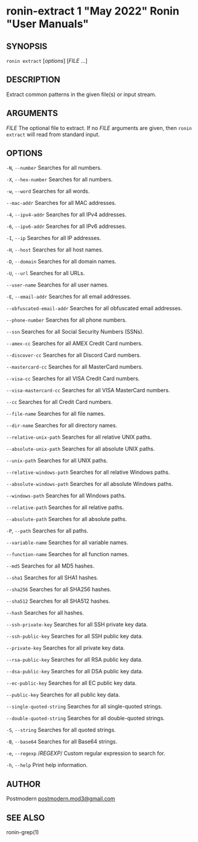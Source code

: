 # ronin-extract 1 "May 2022" Ronin "User Manuals"

## SYNOPSIS

`ronin extract` [*options*] [*FILE* ...]

## DESCRIPTION

Extract common patterns in the given file(s) or input stream.

## ARGUMENTS

*FILE*
  The optional file to extract. If no *FILE* arguments are given, then
  `ronin extract` will read from standard input.

## OPTIONS

`-N`, `--number`
  Searches for all numbers.

`-X`, `--hex-number`
  Searches for all numbers.

`-w`, `--word`
  Searches for all words.

`--mac-addr`
  Searches for all MAC addresses.

`-4`, `--ipv4-addr`
  Searches for all IPv4 addresses.

`-6`, `--ipv6-addr`
  Searches for all IPv6 addresses.

`-I`, `--ip`
  Searches for all IP addresses.

`-H`, `--host`
  Searches for all host names.

`-D`, `--domain`
  Searches for all domain names.

`-U`, `--url`
  Searches for all URLs.

`--user-name`
  Searches for all user names.

`-E`, `--email-addr`
  Searches for all email addresses.

`--obfuscated-email-addr`
  Searches for all obfuscated email addresses.

`--phone-number`
  Searches for all phone numbers.

`--ssn`
  Searches for all Social Security Numbers (SSNs).

`--amex-cc`
  Searches for all AMEX Credit Card numbers.

`--discover-cc`
  Searches for all Discord Card numbers.

`--mastercard-cc`
  Searches for all MasterCard numbers.

`--visa-cc`
  Searches for all VISA Credit Card numbers.

`--visa-mastercard-cc`
  Searches for all VISA MasterCard numbers.

`--cc`
  Searches for all Credit Card numbers.

`--file-name`
  Searches for all file names.

`--dir-name`
  Searches for all directory names.

`--relative-unix-path`
  Searches for all relative UNIX paths.

`--absolute-unix-path`
  Searches for all absolute UNIX paths.

`--unix-path`
  Searches for all UNIX paths.

`--relative-windows-path`
  Searches for all relative Windows paths.

`--absolute-windows-path`
  Searches for all absolute Windows paths.

`--windows-path`
  Searches for all Windows paths.

`--relative-path`
  Searches for all relative paths.

`--absolute-path`
  Searches for all absolute paths.

`-P`, `--path`
  Searches for all paths.

`--variable-name`
  Searches for all variable names.

`--function-name`
  Searches for all function names.

`--md5`
  Searches for all MD5 hashes.

`--sha1`
  Searches for all SHA1 hashes.

`--sha256`
  Searches for all SHA256 hashes.

`--sha512`
  Searches for all SHA512 hashes.

`--hash`
  Searches for all hashes.

`--ssh-private-key`
  Searches for all SSH private key data.

`--ssh-public-key`
  Searches for all SSH public key data.

`--private-key`
  Searches for all private key data.

`--rsa-public-key`
  Searches for all RSA public key data.

`--dsa-public-key`
  Searches for all DSA public key data.

`--ec-public-key`
  Searches for all EC public key data.

`--public-key`
  Searches for all public key data.

`--single-quoted-string`
  Searches for all single-quoted strings.

`--double-quoted-string`
  Searches for all double-quoted strings.

`-S`, `--string`
  Searches for all quoted strings.

`-B`, `--base64`
  Searches for all Base64 strings.

`-e`, `--regexp` /*REGEXP*/
  Custom regular expression to search for.

`-h`, `--help`
  Print help information.

## AUTHOR

Postmodern <postmodern.mod3@gmail.com>

## SEE ALSO

ronin-grep(1)
